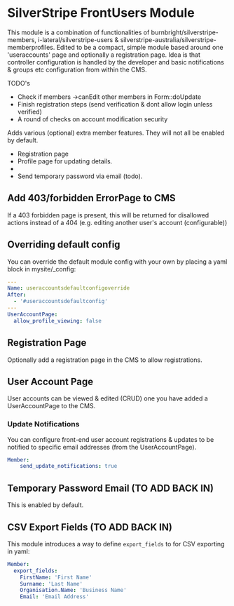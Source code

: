 # SilverStripe FrontUsers Module

This module is a combination of functionalities of burnbright/silverstripe-members, i-lateral/silverstripe-users & silverstripe-australia/silverstripe-memberprofiles. Edited to be a compact, simple module based around one 'useraccounts' page and optionally a registration page. Idea is that controller configuration is handled by the developer and basic notifications & groups etc configuration from within the CMS.


TODO's
 - Check if members ->canEdit other members in Form::doUpdate
 - Finish registration steps (send verification & dont allow login unless verified)
 - A round of checks on account modification security

Adds various (optional) extra member features. They will not all be enabled by default.

 * Registration page
 * Profile page for updating details.
 * 
 * Send temporary password via email (todo).

## Add 403/forbidden ErrorPage to CMS
If a 403 forbidden page is present, this will be returned for disallowed actions instead of a 404 (e.g. editing another user's account (configurable))

## Overriding default config
You can override the default module config with your own by placing a yaml block in mysite/_config:
```yaml
---
Name: useraccountsdefaultconfigoverride
After:
  - '#useraccountsdefaultconfig'
---
UserAccountPage:
  allow_profile_viewing: false
```
 
## Registration Page

Optionally add a registration page in the CMS to allow registrations.

## User Account Page

User accounts can be viewed & edited (CRUD) one you have added a UserAccountPage to the CMS.

### Update Notifications

You can configure front-end user account registrations & updates to be notified to specific email addresses (from the UserAccountPage).

```yaml
Member:
    send_update_notifications: true
```

## Temporary Password Email (TO ADD BACK IN)

This is enabled by default.

## CSV Export Fields (TO ADD BACK IN)

This module introduces a way to define `export_fields` to for CSV exporting in yaml:

```yaml
Member:
  export_fields:
    FirstName: 'First Name'
    Surname: 'Last Name'
    Organisation.Name: 'Business Name'
    Email: 'Email Address'
```

